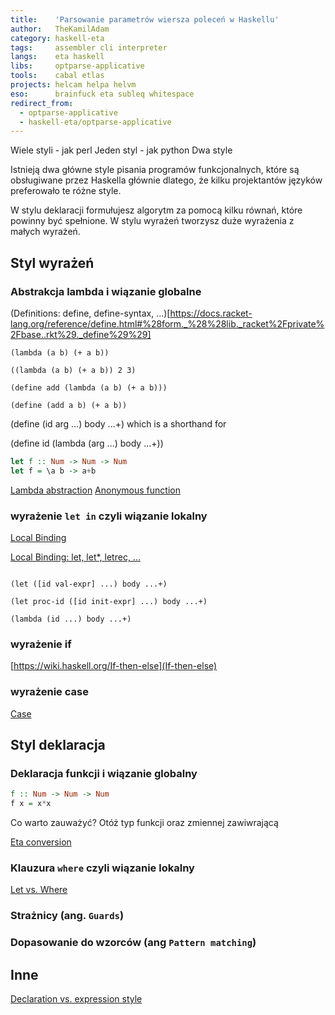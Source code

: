 ```yaml
---
title:    'Parsowanie parametrów wiersza poleceń w Haskellu'
author:   TheKamilAdam
category: haskell-eta
tags:     assembler cli interpreter
langs:    eta haskell
libs:     optparse-applicative
tools:    cabal etlas
projects: helcam helpa helvm
eso:      brainfuck eta subleq whitespace
redirect_from:
  - optparse-applicative
  - haskell-eta/optparse-applicative
---
```


Wiele styli - jak perl
Jeden styl - jak python
Dwa style

Istnieją dwa główne style pisania programów funkcjonalnych, które są obsługiwane przez Haskella głównie dlatego, że kilku projektantów języków preferowało te różne style.

W stylu deklaracji formułujesz algorytm za pomocą kilku równań, które powinny być spełnione.
W stylu wyrażeń tworzysz duże wyrażenia z małych wyrażeń.

## Styl wyrażeń



### Abstrakcja lambda i wiązanie globalne

(Definitions: define, define-syntax, ...)[https://docs.racket-lang.org/reference/define.html#%28form._%28%28lib._racket%2Fprivate%2Fbase..rkt%29._define%29%29]

```racket
(lambda (a b) (+ a b))
```

```racket
((lambda (a b) (+ a b)) 2 3)
```

```racket
(define add (lambda (a b) (+ a b)))
```


```racket
(define (add a b) (+ a b))
```

(define (id arg ...) body ...+)
which is a shorthand for

(define id (lambda (arg ...) body ...+))

```haskell
let f :: Num -> Num -> Num
let f = \a b -> a+b
```

[Lambda abstraction](https://wiki.haskell.org/Lambda_abstraction) 
[Anonymous function](https://wiki.haskell.org/Anonymous_function)

### wyrażenie `let in` czyli wiązanie lokalny

[Local Binding](https://docs.racket-lang.org/guide/let.html)

[Local Binding: let, let*, letrec, ...](https://docs.racket-lang.org/reference/let.html#%28form._%28%28lib._racket%2Fprivate%2Fletstx-scheme..rkt%29._let%29%29)

```racket

(let ([id val-expr] ...) body ...+)

(let proc-id ([id init-expr] ...) body ...+)
```

```racket
(lambda (id ...) body ...+)
```

### wyrażenie if

[https://wiki.haskell.org/If-then-else](If-then-else)

### wyrażenie case

[Case](https://wiki.haskell.org/Case)

## Styl deklaracja

### Deklaracja funkcji i wiązanie globalny

```haskell
f :: Num -> Num -> Num
f x = x*x
```

Co warto zauważyć?
Otóż typ funkcji oraz zmiennej zawiwrającą

[Eta conversion](https://wiki.haskell.org/Eta_conversion)


### Klauzura `where` czyli wiązanie lokalny

[Let vs. Where](https://wiki.haskell.org/Let_vs._Where)

### Strażnicy (ang. `Guards`)

### Dopasowanie do wzorców (ang `Pattern matching`)


## Inne

[Declaration vs. expression style](https://wiki.haskell.org/Declaration_vs._expression_style)

